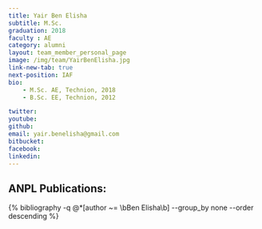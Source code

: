 ```yaml
---
title: Yair Ben Elisha
subtitle: M.Sc. 
graduation: 2018
faculty : AE
category: alumni
layout: team_member_personal_page
image: /img/team/YairBenElisha.jpg
link-new-tab: true
next-position: IAF
bio:
    - M.Sc. AE, Technion, 2018
    - B.Sc. EE, Technion, 2012

twitter: 
youtube: 
github: 
email: yair.benelisha@gmail.com
bitbucket: 
facebook: 
linkedin:
---
```


## ANPL Publications:

{% bibliography -q @*[author ~= \bBen Elisha\b] --group_by none --order descending %}